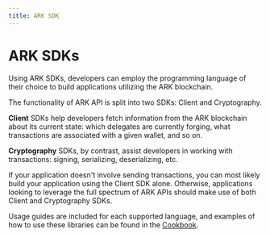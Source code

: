 ```yaml
---
title: ARK SDK
---
```


# ARK SDKs
Using ARK SDKs, developers can employ the programming language of their choice to build applications utilizing the ARK blockchain.

The functionality of ARK API is split into two SDKs: Client and Cryptography. 

**Client** SDKs help developers fetch information from the ARK blockchain about its current state: which delegates are currently forging, what transactions are associated with a given wallet, and so on. 

**Cryptography** SDKs, by contrast, assist developers in working with transactions: signing, serializing, deserializing, etc.

If your application doesn't involve sending transactions, you can most likely build your application using the Client SDK alone. Otherwise, applications looking to leverage the full spectrum of ARK APIs should make use of both Client and Cryptography SDKs.

Usage guides are included for each supported language, and examples of how to use these libraries can be found in the [Cookbook](/cookbook/).
